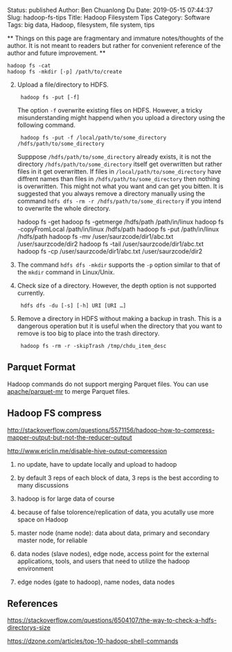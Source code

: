 Status: published
Author: Ben Chuanlong Du
Date: 2019-05-15 07:44:37
Slug: hadoop-fs-tips
Title: Hadoop Filesystem Tips
Category: Software
Tags: big data, Hadoop, filesystem, file system, tips

**
Things on this page are fragmentary and immature notes/thoughts of the author. 
It is not meant to readers but rather for convenient reference of the author and future improvement.
**
 


    hadoop fs -cat
    hadoop fs -mkdir [-p] /path/to/create


2. Upload a file/directory to HDFS.

        hadoop fs -put [-f]

    The option `-f` overwrite existing files on HDFS. 
    However, 
    a tricky misunderstanding might happend when you upload a directory using the following command.

        hadoop fs -put -f /local/path/to/some_directory /hdfs/path/to/some_directory

    Supppose `/hdfs/path/to/some_directory` already exists,
    it is not the directory `/hdfs/path/to/some_directory` itself get overwritten 
    but rather files in it get overwritten.
    If files in `/local/path/to/some_directory` have diffrent names than files in `/hdfs/path/to/some_directory`
    then nothing is overwritten.
    This might not what you want and can get you bitten. 
    It is suggested that you always remove a directory manually using the command `hdfs dfs -rm -r /hdfs/path/to/some_directory`
    if you intend to overwrite the whole directory.

    hadoop fs -get
    hadoop fs -getmerge /hdfs/path /path/in/linux
    hadoop fs -copyFromLocal /path/in/linux /hdfs/path
    hadoop fs -put /path/in/linux /hdfs/path
    hadoop fs -mv /user/saurzcode/dir1/abc.txt /user/saurzcode/dir2
    hadoop fs -tail /user/saurzcode/dir1/abc.txt
    hadoop fs -cp /user/saurzcode/dir1/abc.txt /user/saurzcode/dir2

2. The command `hdfs dfs -mkdir` supports the `-p` option similar to that of the `mkdir` command in Linux/Unix.

3. Check size of a directory.
    However, the depth option is not supported currently.

        hdfs dfs -du [-s] [-h] URI [URI …] 

4. Remove a directory in HDFS without making a backup in trash.
    This is a dangerous operation 
    but it is useful when the directory that you want to remove 
    is too big to place into the trash directory.

        hadoop fs -rm -r -skipTrash /tmp/chdu_item_desc

## Parquet Format

Hadoop commands do not support merging Parquet files. 
You can use [apache/parquet-mr](https://github.com/apache/parquet-mr) to merge Parquet files.

## Hadoop FS compress 

http://stackoverflow.com/questions/5571156/hadoop-how-to-compress-mapper-output-but-not-the-reducer-output

http://www.ericlin.me/disable-hive-output-compression



1. no update, have to update locally and upload to hadoop

3. by default 3 reps of each block of data, 3 reps is the best according to many discussions

4. hadoop is for large data of course

5. because of false tolorence/replication of data, you acutally use more space on Hadoop

6. master node (name node): data about data, primary and secondary master node, for reliable

7. data nodes (slave nodes), edge node, access point for the external applications, tools, and users that need to utilize the hadoop environment

11. edge nodes (gate to hadoop), name nodes, data nodes

## References

https://stackoverflow.com/questions/6504107/the-way-to-check-a-hdfs-directorys-size

https://dzone.com/articles/top-10-hadoop-shell-commands
